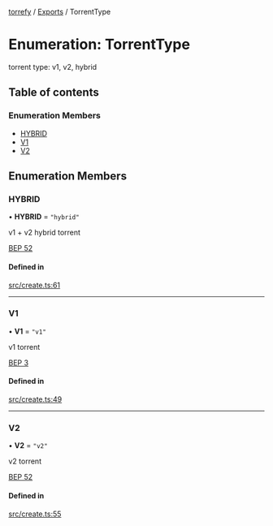 [torrefy](../README.md) / [Exports](../modules.md) / TorrentType

# Enumeration: TorrentType

torrent type: v1, v2, hybrid

## Table of contents

### Enumeration Members

- [HYBRID](TorrentType.md#hybrid)
- [V1](TorrentType.md#v1)
- [V2](TorrentType.md#v2)

## Enumeration Members

### HYBRID

• **HYBRID** = ``"hybrid"``

v1 + v2 hybrid torrent

[BEP 52](https://www.bittorrent.org/beps/bep_0052.html#upgrade-path)

#### Defined in

[src/create.ts:61](https://github.com/Sec-ant/bepjs/blob/f9eb2df/src/create.ts#L61)

___

### V1

• **V1** = ``"v1"``

v1 torrent

[BEP 3](https://www.bittorrent.org/beps/bep_0003.html)

#### Defined in

[src/create.ts:49](https://github.com/Sec-ant/bepjs/blob/f9eb2df/src/create.ts#L49)

___

### V2

• **V2** = ``"v2"``

v2 torrent

[BEP 52](https://www.bittorrent.org/beps/bep_0052.html)

#### Defined in

[src/create.ts:55](https://github.com/Sec-ant/bepjs/blob/f9eb2df/src/create.ts#L55)

